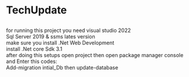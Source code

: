 # TechUpdate
##
for running this project you need visual studio 2022
<br>
Sql Server 2019 & ssms lates version
<br>
make sure you install .Net Web Development
<br>
install .Net core Sdk 3.1
<br>
after doing this setups open project then open package manager console and Enter this codes:
<br>
Add-migration intial_Db then update-database

